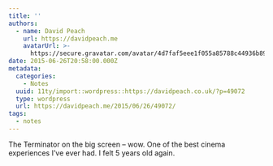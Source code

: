 ```yaml
---
title: ''
authors:
  - name: David Peach
    url: https://davidpeach.me
    avatarUrl: >-
      https://secure.gravatar.com/avatar/4d7faf5eee1f055a85788c44936b8995eaab6dfb004e7854ec747ccb272e91ee?s=96&d=mm&r=g
date: 2015-06-26T20:58:00.000Z
metadata:
  categories:
    - Notes
  uuid: 11ty/import::wordpress::https://davidpeach.co.uk/?p=49072
  type: wordpress
  url: https://davidpeach.me/2015/06/26/49072/
tags:
  - notes
---
```

The Terminator on the big screen – wow. One of the best cinema experiences I’ve ever had. I felt 5 years old again.